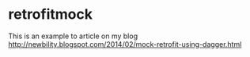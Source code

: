 retrofitmock
============
This is an example to article on my blog
http://newbility.blogspot.com/2014/02/mock-retrofit-using-dagger.html
